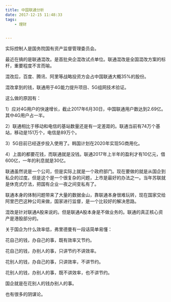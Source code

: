 ```yaml
---
title: 中国联通分析
date: 2017-12-15 11:48:33
tags:
	- 理财
	

---
```




实际控制人是国务院国有资产监督管理委员会。

最近在搞的是联通混改。是首批央企混改试点单位。联通混改是全国混改方案的标杆，重要程度不言而喻。

混改后，百度、腾讯、阿里等战略投资方会占中国联通大概35%的股份。

混改拿到的钱，联通用于4G能力提升项目、5G组网技术验证。

这么做的原因有：

1）应对4G用户的快速增长，截止2017年6月30日，中国联通用户数达到2.69亿。其中4G用户占一半。

2）联通相比于移动和电信的基站数量还是有一定差距的。联通当前有74万个基站，移动是151万个，电信是89万个。

3）5G目前已经逐步投入使用了。韩国计划在2020年实现5G商用化。

4）上面的都要花钱，而联通就是没钱。联通2017年上半年的盈利才有10亿元，借600亿，一年的利息就是30亿。

联通虽然说是一个公司，但是实际上就是一个政府部门。现在要做的就是从国企到私企的过度。但是这个是一个很复杂的问题，上市是最好的办法之一。当年苏联就是休克式疗法，把国有企业一夜之间变私有了。

联通本身的体制问题带来了大量的数据金山，靠联通本身很难玩转，现在国家交给阿里巴巴这种公司来做，国家进行监督，是一个比较好的解决思路。

混改是针对联通A股来说的。但是联通A股本身是不做业务的。联通的真正核心资产是港股部分的。

关于国企为什么效率低，弗里德曼有一段话简单易懂：

花自己的钱，办自己的事，既有效率又节约。

花自己的钱，办别人的事，只讲节约不讲效率。

花别人的钱，办自己的事，只讲效率，不讲节约。

花别人的钱，办别人的事，既不讲效率，也不讲节约。

国企就是在花别人的钱办别人的事。

也有很多的阴谋论。